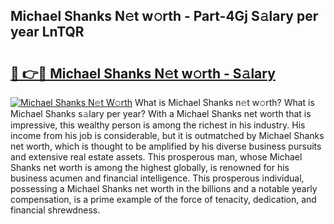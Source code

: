 ## Michael Shanks N𝚎t w𝚘rth - Part-4Gj S𝚊lary per year LnTQR

# <h2><a href="http://gc4phv.nevu.top/?p=Michael+Shanks">🔗 👉🔴 Michael Shanks N𝚎t w𝚘rth - S𝚊lary</a></h2>

[![Michael Shanks N𝚎t W𝚘rth](https://i.imgur.com/Oavwk0R.jpeg)](http://gc4phv.nevu.top/?p=Michael+Shanks)
What is Michael Shanks n𝚎t w𝚘rth? What is Michael Shanks s𝚊lary per year?
With a Michael Shanks net worth that is impressive, this wealthy person is among the richest in his industry. His income from his job is considerable, but it is outmatched by Michael Shanks net worth, which is thought to be amplified by his diverse business pursuits and extensive real estate assets. This prosperous man, whose Michael Shanks net worth is among the highest globally, is renowned for his business acumen and financial intelligence. This prosperous individual, possessing a Michael Shanks net worth in the billions and a notable yearly compensation, is a prime example of the force of tenacity, dedication, and financial shrewdness.
